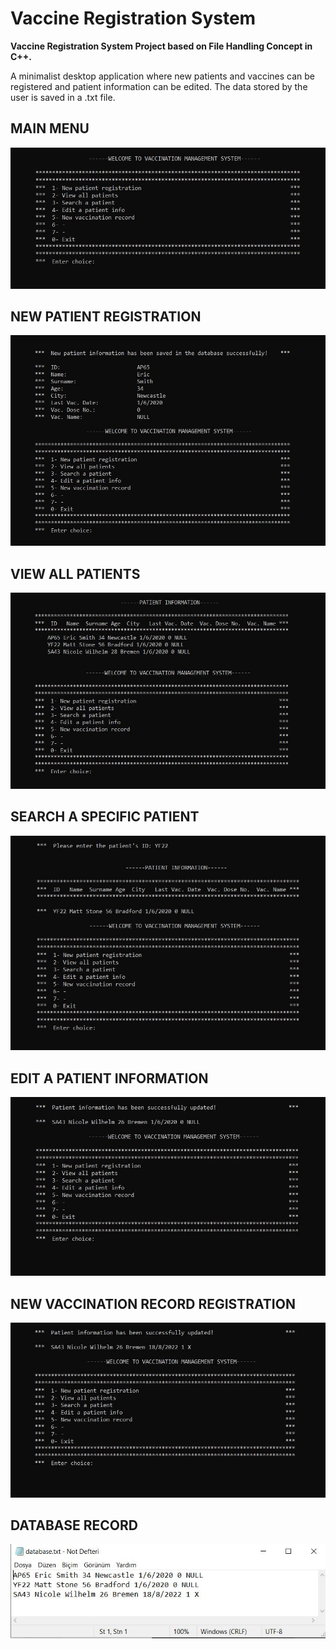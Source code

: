 # Vaccine Registration System
**Vaccine Registration System Project based on File Handling Concept in C++.**

A minimalist desktop application where new patients and vaccines can be registered and patient information can be edited. The data stored by the user is saved in a .txt file.


## MAIN MENU
![](https://github.com/ecetinturk/vaccine-registration-system/blob/main/sampleImages/1.JPG?raw=true)


## NEW PATIENT REGISTRATION
![](https://github.com/ecetinturk/vaccine-registration-system/blob/main/sampleImages/2.JPG?raw=true)


## VIEW ALL PATIENTS
![](https://github.com/ecetinturk/vaccine-registration-system/blob/main/sampleImages/3.JPG?raw=true)


## SEARCH A SPECIFIC PATIENT
![](https://github.com/ecetinturk/vaccine-registration-system/blob/main/sampleImages/4.JPG?raw=true)


## EDIT A PATIENT INFORMATION
![](https://github.com/ecetinturk/vaccine-registration-system/blob/main/sampleImages/5.JPG?raw=true)


## NEW VACCINATION RECORD REGISTRATION
![](https://github.com/ecetinturk/vaccine-registration-system/blob/main/sampleImages/6.JPG?raw=true)


## DATABASE RECORD
![](https://github.com/ecetinturk/vaccine-registration-system/blob/main/sampleImages/7.JPG?raw=true)
